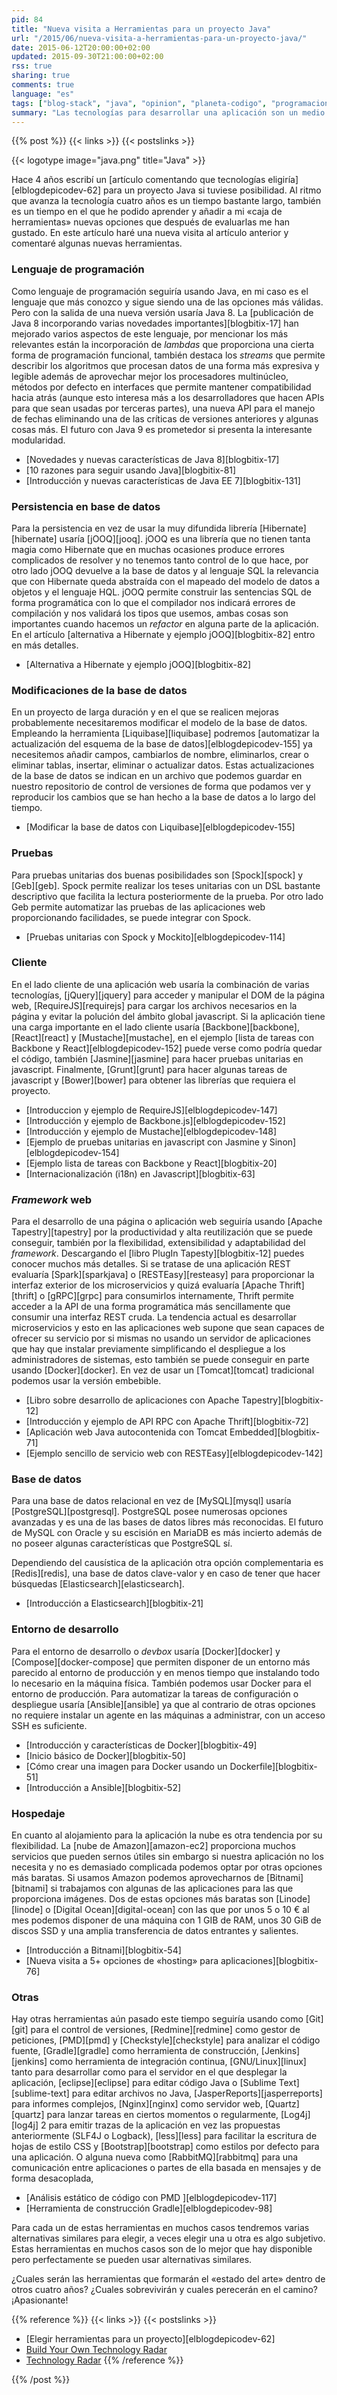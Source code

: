 ```yaml
---
pid: 84
title: "Nueva visita a Herramientas para un proyecto Java"
url: "/2015/06/nueva-visita-a-herramientas-para-un-proyecto-java/"
date: 2015-06-12T20:00:00+02:00
updated: 2015-09-30T21:00:00+02:00
rss: true
sharing: true
comments: true
language: "es"
tags: ["blog-stack", "java", "opinion", "planeta-codigo", "programacion"]
summary: "Las tecnologías para desarrollar una aplicación son un medio para resolver las necesidades del negocio o un cliente, no un fin. Pero esto no quiere decir que la elección sea trivial o poco importante, realizar las elecciones adecuadas según lo requisitos puede evitar complicaciones en un futuro. Para un proyecto basado en la plataforma Java esta es mi selección de herramientas de las que conozco."
---
```


{{% post %}}
{{< links >}}
{{< postslinks >}}

{{< logotype image="java.png" title="Java" >}}

Hace 4 años escribí un [artículo comentando que tecnologías eligiría][elblogdepicodev-62] para un proyecto Java si tuviese posibilidad. Al ritmo que avanza la tecnología cuatro años es un tiempo bastante largo, también es un tiempo en el que he podido aprender y añadir a mi «caja de herramientas» nuevas opciones que después de evaluarlas me han gustado. En este artículo haré una nueva visita al artículo anterior y comentaré algunas nuevas herramientas.

### Lenguaje de programación

Como lenguaje de programación seguiría usando Java, en mi caso es el lenguaje que más conozco y sigue siendo una de las opciones más válidas. Pero con la salida de una nueva versión usaría Java 8. La [publicación de Java 8 incorporando varias novedades importantes][blogbitix-17] han mejorado varios aspectos de este lenguaje, por mencionar los más relevantes están la incorporación de _lambdas_ que proporciona una cierta forma de programación funcional, también destaca los _streams_ que permite describir los algoritmos que procesan datos de una forma más expresiva y legible además de aprovechar mejor los procesadores multinúcleo, métodos por defecto en interfaces que permite mantener compatibilidad hacia atrás (aunque esto interesa más a los desarrolladores que hacen APIs para que sean usadas por terceras partes), una nueva API para el manejo de fechas eliminando una de las críticas de versiones anteriores y algunas cosas más. El futuro con Java 9 es prometedor si presenta la interesante modularidad.

* [Novedades y nuevas características de Java 8][blogbitix-17]
* [10 razones para seguir usando Java][blogbitix-81]
* [Introducción y nuevas características de Java EE 7][blogbitix-131]

### Persistencia en base de datos

Para la persistencia en vez de usar la muy difundida librería [Hibernate][hibernate] usaría [jOOQ][jooq]. jOOQ es una librería que no tienen tanta magia como Hibernate que en muchas ocasiones produce errores complicados de resolver y no tenemos tanto control de lo que hace, por otro lado jOOQ devuelve a la base de datos y al lenguaje SQL la relevancia que con Hibernate queda abstraída con el mapeado del modelo de datos a objetos y el lenguaje HQL. jOOQ permite construir las sentencias SQL de forma programática con lo que el compilador nos indicará errores de compilación y nos validará los tipos que usemos, ambas cosas son importantes cuando hacemos un _refactor_ en alguna parte de la aplicación. En el artículo [alternativa a Hibernate y ejemplo jOOQ][blogbitix-82] entro en más detalles.

* [Alternativa a Hibernate y ejemplo jOOQ][blogbitix-82]

### Modificaciones de la base de datos

En un proyecto de larga duración y en el que se realicen mejoras probablemente necesitaremos modificar el modelo de la base de datos. Empleando la herramienta [Liquibase][liquibase] podremos [automatizar la actualización del esquema de la base de datos][elblogdepicodev-155] ya necesitemos añadir campos, cambiarlos de nombre, eliminarlos, crear o eliminar tablas, insertar, eliminar o actualizar datos. Estas actualizaciones de la base de datos se indican en un archivo que podemos guardar en nuestro repositorio de control de versiones de forma que podamos ver y reproducir los cambios que se han hecho a la base de datos a lo largo del tiempo.

* [Modificar la base de datos con Liquibase][elblogdepicodev-155]

### Pruebas

Para pruebas unitarias dos buenas posibilidades son [Spock][spock] y [Geb][geb]. Spock permite realizar los teses unitarias con un DSL bastante descriptivo que facilita la lectura posteriormente de la prueba. Por otro lado Geb permite automatizar las pruebas de las aplicaciones web proporcionando facilidades, se puede integrar con Spock.

* [Pruebas unitarias con Spock y Mockito][elblogdepicodev-114]

### Cliente

En el lado cliente de una aplicación web usaría la combinación de varias tecnologías, [jQuery][jquery] para acceder y manipular el DOM de la página web, [RequireJS][requirejs] para cargar los archivos necesarios en la página y evitar la polución del ámbito global javascript. Si la aplicación tiene una carga importante en el lado cliente usaría [Backbone][backbone], [React][react] y [Mustache][mustache], en el ejemplo [lista de tareas con Backbone y React][elblogdepicodev-152] puede verse como podría quedar el código, también [Jasmine][jasmine] para hacer pruebas unitarias en javascript. Finalmente, [Grunt][grunt] para hacer algunas tareas de javascript y [Bower][bower] para obtener las librerías que requiera el proyecto.

* [Introduccion y ejemplo de RequireJS][elblogdepicodev-147]
* [Introducción y ejemplo de Backbone.js][elblogdepicodev-152]
* [Introducción y ejemplo de Mustache][elblogdepicodev-148]
* [Ejemplo de pruebas unitarias en javascript con Jasmine y Sinon][elblogdepicodev-154]
* [Ejemplo lista de tareas con Backbone y React][blogbitix-20]
* [Internacionalización (i18n) en Javascript][blogbitix-63]

### _Framework_ web

Para el desarrollo de una página o aplicación web seguiría usando [Apache Tapestry][tapestry] por la productividad y alta reutilización que se puede conseguir, también por la flexibilidad, extensibilidad y adaptabilidad del _framework_. Descargando el [libro PlugIn Tapesty][blogbitix-12] puedes conocer muchos más detalles. Si se tratase de una aplicación REST evaluaría [Spark][sparkjava] o [RESTEasy][resteasy] para proporcionar la interfaz exterior de los microservicios y quizá evaluaría [Apache Thrift][thrift] o [gRPC][grpc] para consumirlos internamente, Thrift permite acceder a la API de una forma programática más sencillamente que consumir una interfaz REST cruda. La tendencia actual es desarrollar microservicios y esto en las aplicaciones web supone que sean capaces de ofrecer su servicio por si mismas no usando un servidor de aplicaciones que hay que instalar previamente simplificando el despliegue a los administradores de sistemas, esto también se puede conseguir en parte usando [Docker][docker]. En vez de usar un [Tomcat][tomcat] tradicional podemos usar la versión embebible.

* [Libro sobre desarrollo de aplicaciones con Apache Tapestry][blogbitix-12]
* [Introducción y ejemplo de API RPC con Apache Thrift][blogbitix-72]
* [Aplicación web Java autocontenida con Tomcat Embedded][blogbitix-71]
* [Ejemplo sencillo de servicio web con RESTEasy][elblogdepicodev-142]

### Base de datos

Para una base de datos relacional en vez de [MySQL][mysql] usaría [PostgreSQL][postgresql]. PostgreSQL posee numerosas opciones avanzadas y es una de las bases de datos libres más reconocidas. El futuro de MySQL con Oracle y su escisión en MariaDB es más incierto además de no poseer algunas características que PostgreSQL sí.

Dependiendo del causística de la aplicación otra opción complementaria es [Redis][redis], una base de datos clave-valor y en caso de tener que hacer búsquedas [Elasticsearch][elasticsearch].

* [Introducción a Elasticsearch][blogbitix-21]

### Entorno de desarrollo

Para el entorno de desarrollo o _devbox_ usaría [Docker][docker] y [Compose][docker-compose] que permiten disponer de un entorno más parecido al entorno de producción y en menos tiempo que instalando todo lo necesario en la máquina física. También podemos usar Docker para el entorno de producción. Para automatizar la tareas de configuración o despliegue usaría [Ansible][ansible] ya que al contrario de otras opciones no requiere instalar un agente en las máquinas a administrar, con un acceso SSH es suficiente.

* [Introducción y características de Docker][blogbitix-49]
* [Inicio básico de Docker][blogbitix-50]
* [Cómo crear una imagen para Docker usando un Dockerfile][blogbitix-51]
* [Introducción a Ansible][blogbitix-52]

### Hospedaje

En cuanto al alojamiento para la aplicación la nube es otra tendencia por su flexibilidad. La [nube de Amazon][amazon-ec2] proporciona muchos servicios que pueden sernos útiles sin embargo si nuestra aplicación no los necesita y no es demasiado complicada podemos optar por otras opciones más baratas. Si usamos Amazon podemos aprovecharnos de [Bitnami][bitnami] si trabajamos con algunas de las aplicaciones para las que proporciona imágenes. Dos de estas opciones más baratas son [Linode][linode] o [Digital Ocean][digital-ocean] con las que por unos 5 o 10 € al mes podemos disponer de una máquina con 1 GIB de RAM, unos 30 GiB de discos SSD y una amplia transferencia de datos entrantes y salientes.

* [Introducción a Bitnami][blogbitix-54]
* [Nueva visita a 5+ opciones de «hosting» para aplicaciones][blogbitix-76]

### Otras

Hay otras herramientas aún pasado este tiempo seguiría usando como [Git][git] para el control de versiones, [Redmine][redmine] como gestor de peticiones, [PMD][pmd] y [Checkstyle][checkstyle] para analizar el código fuente, [Gradle][gradle] como herramienta de construcción, [Jenkins][jenkins] como herramienta de integración continua, [GNU/Linux][linux] tanto para desarrollar como para el servidor en el que desplegar la aplicación, [eclipse][eclipse] para editar código Java o [Sublime Text][sublime-text] para editar archivos no Java, [JasperReports][jasperreports] para informes complejos, [Nginx][nginx] como servidor web, [Quartz][quartz] para lanzar tareas en ciertos momentos o regularmente, [Log4j][log4j] 2 para emitir trazas de la aplicación en vez las propuestas anteriormente (SLF4J o Logback), [less][less] para facilitar la escritura de hojas de estilo CSS y [Bootstrap][bootstrap] como estilos por defecto para una aplicación. O alguna nueva como [RabbitMQ][rabbitmq] para una comunicación entre aplicaciones o partes de ella basada en mensajes y de forma desacoplada,

* [Análisis estático de código con PMD ][elblogdepicodev-117]
* [Herramienta de construcción Gradle][elblogdepicodev-98]

Para cada un de estas herramientas en muchos casos tendremos varias alternativas similares para elegir, a veces elegir una u otra es algo subjetivo. Estas herramientas en muchos casos son de lo mejor que hay disponible pero perfectamente se pueden usar alternativas similares.

¿Cuales serán las herramientas que formarán el «estado del arte» dentro de otros cuatro años? ¿Cuales sobrevivirán y cuales perecerán en el camino? ¡Apasionante!

{{% reference %}}
{{< links >}}
{{< postslinks >}}
* [Elegir herramientas para un proyecto][elblogdepicodev-62]
* [Build Your Own Technology Radar](http://nealford.com/memeagora/2013/05/28/build_your_own_technology_radar.html)
* [Technology Radar](http://www.thoughtworks.com/radar)
{{% /reference %}}

{{% /post %}}

